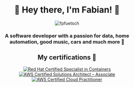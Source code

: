 <h1 align="center">💫 Hey there, I'm Fabian! 🌟</h1>
<p align="center"> <img src="https://komarev.com/ghpvc/?username=fpfuetsch&label=Visitors%20Count&color=008f85&style=flat-square" alt="fpfuetsch" /> </p>
<h3 align="center">A software developer with a passion for data, home automation, good music, cars and much more 🤘</h3>



<h2 align="center">My certifications  📝</h2>

<div align="center">
  
<!--START_SECTION:badges-->
[![Red Hat Certified Specialist in Containers](https://images.credly.com/size/200x200/images/272f17b3-2eb9-4e5f-aa3c-66c6b137fb27/image.png)](http://www.credly.com/badges/f39907f1-0989-49b1-a2ac-fc8cf360d47a "Red Hat Certified Specialist in Containers")
[![AWS Certified Solutions Architect – Associate](https://images.credly.com/size/200x200/images/0e284c3f-5164-4b21-8660-0d84737941bc/image.png)](http://www.credly.com/badges/4e05b216-b7e5-46c3-bc4c-6c9eb89cd111 "AWS Certified Solutions Architect – Associate")
[![AWS Certified Cloud Practitioner](https://images.credly.com/size/200x200/images/00634f82-b07f-4bbd-a6bb-53de397fc3a6/image.png)](http://www.credly.com/badges/83cc9e96-c322-4102-b41a-27ab0044cadc "AWS Certified Cloud Practitioner")
<!--END_SECTION:badges-->

</div>

